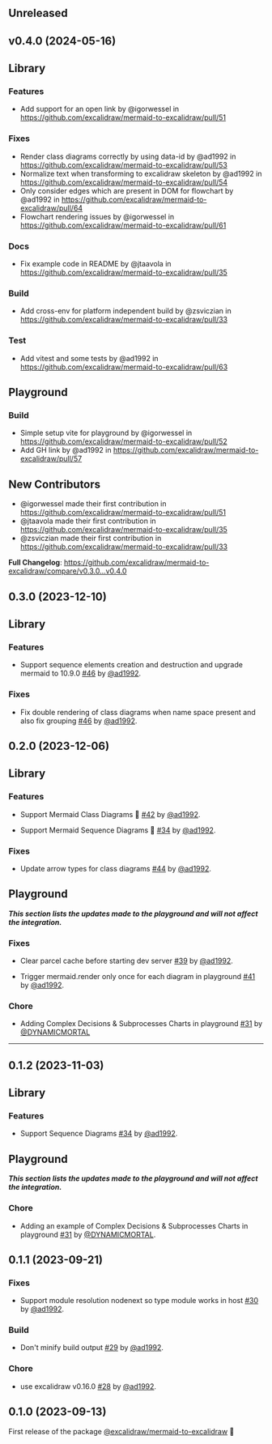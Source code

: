 ## Unreleased

## v0.4.0 (2024-05-16)

## Library

### Features

- Add support for an open link by @igorwessel in https://github.com/excalidraw/mermaid-to-excalidraw/pull/51

### Fixes

- Render class diagrams correctly by using data-id by @ad1992 in https://github.com/excalidraw/mermaid-to-excalidraw/pull/53
- Normalize text when transforming to excalidraw skeleton by @ad1992 in https://github.com/excalidraw/mermaid-to-excalidraw/pull/54
- Only consider edges which are present in DOM for flowchart by @ad1992 in https://github.com/excalidraw/mermaid-to-excalidraw/pull/64
- Flowchart rendering issues by @igorwessel in https://github.com/excalidraw/mermaid-to-excalidraw/pull/61

### Docs

- Fix example code in README by @jtaavola in https://github.com/excalidraw/mermaid-to-excalidraw/pull/35

### Build

- Add cross-env for platform independent build by @zsviczian in https://github.com/excalidraw/mermaid-to-excalidraw/pull/33

### Test

- Add vitest and some tests by @ad1992 in https://github.com/excalidraw/mermaid-to-excalidraw/pull/63

## Playground

### Build

- Simple setup vite for playground by @igorwessel in https://github.com/excalidraw/mermaid-to-excalidraw/pull/52
- Add GH link by @ad1992 in https://github.com/excalidraw/mermaid-to-excalidraw/pull/57

## New Contributors

- @igorwessel made their first contribution in https://github.com/excalidraw/mermaid-to-excalidraw/pull/51
- @jtaavola made their first contribution in https://github.com/excalidraw/mermaid-to-excalidraw/pull/35
- @zsviczian made their first contribution in https://github.com/excalidraw/mermaid-to-excalidraw/pull/33

**Full Changelog**: https://github.com/excalidraw/mermaid-to-excalidraw/compare/v0.3.0...v0.4.0

## 0.3.0 (2023-12-10)

## Library

### Features

- Support sequence elements creation and destruction and upgrade mermaid to 10.9.0 [#46](https://github.com/excalidraw/mermaid-to-excalidraw/pull/46) by [@ad1992](https://github.com/ad1992).

### Fixes

- Fix double rendering of class diagrams when name space present and also fix grouping [#46](https://github.com/excalidraw/mermaid-to-excalidraw/pull/46) by [@ad1992](https://github.com/ad1992).

## 0.2.0 (2023-12-06)

## Library

### Features

- Support Mermaid Class Diagrams 🥳 [#42](https://github.com/excalidraw/mermaid-to-excalidraw/pull/42) by [@ad1992](https://github.com/ad1992).

- Support Mermaid Sequence Diagrams 🥳 [#34](https://github.com/excalidraw/mermaid-to-excalidraw/pull/34) by [@ad1992](https://github.com/ad1992).

### Fixes

- Update arrow types for class diagrams [#44](https://github.com/excalidraw/mermaid-to-excalidraw/pull/44) by [@ad1992](https://github.com/ad1992).

## Playground

**_This section lists the updates made to the playground and will not affect the integration._**

### Fixes

- Clear parcel cache before starting dev server [#39](https://github.com/excalidraw/mermaid-to-excalidraw/pull/39) by [@ad1992](https://github.com/ad1992).

- Trigger mermaid.render only once for each diagram in playground [#41](https://github.com/excalidraw/mermaid-to-excalidraw/pull/41) by [@ad1992](https://github.com/ad1992).

### Chore

- Adding Complex Decisions & Subprocesses Charts in playground [#31](https://github.com/excalidraw/mermaid-to-excalidraw/pull/31) by [@DYNAMICMORTAL](https://github.com/DYNAMICMORTAL)

---

## 0.1.2 (2023-11-03)

## Library

### Features

- Support Sequence Diagrams [#34](https://github.com/excalidraw/mermaid-to-excalidraw/pull/34) by [@ad1992](https://github.com/ad1992).

## Playground

**_This section lists the updates made to the playground and will not affect the integration._**

### Chore

- Adding an example of Complex Decisions & Subprocesses Charts in playground [#31](https://github.com/excalidraw/mermaid-to-excalidraw/pull/31) by [@DYNAMICMORTAL](https://github.com/DYNAMICMORTAL).

## 0.1.1 (2023-09-21)

### Fixes

- Support module resolution nodenext so type module works in host [#30](https://github.com/excalidraw/mermaid-to-excalidraw/pull/30) by [@ad1992](https://github.com/ad1992).

### Build

- Don't minify build output [#29](https://github.com/excalidraw/mermaid-to-excalidraw/pull/29) by [@ad1992](https://github.com/ad1992).

### Chore

- use excalidraw v0.16.0 [#28](https://github.com/excalidraw/mermaid-to-excalidraw/pull/28) by [@ad1992](https://github.com/ad1992).

## 0.1.0 (2023-09-13)

First release of the package [@excalidraw/mermaid-to-excalidraw](https://www.npmjs.com/package/@excalidraw/mermaid-to-excalidraw?activeTab=versions) 🎉
